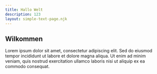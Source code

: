 ```yaml
---
title: Hallo Welt
description: 123
layout: simple-text-page.njk
---
```


## Wilkommen   

Lorem ipsum dolor sit amet, consectetur adipiscing elit. Sed do eiusmod tempor incididunt ut labore et dolore magna aliqua. Ut enim ad minim veniam, quis nostrud exercitation ullamco laboris nisi ut aliquip ex ea commodo consequat.